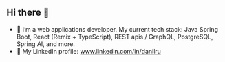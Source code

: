 ## Hi there 👋
- 🚀 I’m a web applications developer. My current tech stack: Java Spring Boot, React (Remix + TypeScript), REST apis / GraphQL, PostgreSQL, Spring AI, and more.
- 💬 My LinkedIn profile: www.linkedin.com/in/danilru  
<!--
**danRtech/danRtech** is a ✨ _special_ ✨ repository because its `README.md` (this file) appears on your GitHub profile.

Here are some ideas to get you started:

- 🔭 I’m currently working on ...
- 🌱 I’m currently learning ...
- 👯 I’m looking to collaborate on ...
- 🤔 I’m looking for help with ...
- 💬 Ask me about ...
- 📫 How to reach me: ...
- 😄 Pronouns: ...
- ⚡ Fun fact: ...
-->
